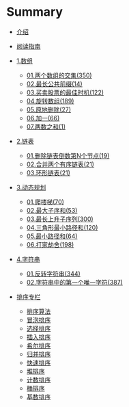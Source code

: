 # Summary


* [介绍](README.md)
  
* [阅读指南](c99/hello.md)

* [1.数组]()
    * [01.两个数组的交集(350)](c0/001.md)
    * [02.最长公共前缀(14)](c0/002.md)
    * [03.买卖股票的最佳时机(122)](c0/003.md)
    * [04.旋转数组(189)](c0/004.md)
    * [05.原地删除(27)](c0/005.md)
    * [06.加一(66)](c0/006.md)
    * [07.两数之和(1)](c0/007.md)

* [2.链表]()
    * [01.删除链表倒数第N个节点(19)](c1/101.md)
    * [02.合并两个有序链表(21)](c1/102.md)
    * [03.环形链表(21)](c1/103.md)
    
* [3.动态规划]()    
    * [01.爬楼梯(70)](c2/201.md)
    * [02.最大子序和(53)](c2/202.md)
    * [03.最长上升子序列(300)](c2/203.md)
    * [04.三角形最小路径和(120)](c2/204.md)
    * [05.最小路径和(64)](c2/205.md)
    * [06.打家劫舍(198)](c2/206.md)
    
* [4.字符串]()    
    * [01.反转字符串(344)](c3/301.md)
    * [02.字符串中的第一个唯一字符(387)](c3/302.md)

* [排序专栏]()
   * [排序算法](sort/0.readme.md)
   * [冒泡排序](sort/1.bubbleSort.md)
   * [选择排序](sort/2.selectionSort.md)
   * [插入排序](sort/3.insertionSort.md)
   * [希尔排序](sort/4.shellSort.md)
   * [归并排序](sort/5.mergeSort.md)
   * [快速排序](sort/6.quickSort.md)
   * [堆排序](sort/7.heapSort.md)
   * [计数排序](sort/8.countingSort.md)
   * [桶排序](sort/9.bucketSort.md)
   * [基数排序](sort/10.radixSort.md)
